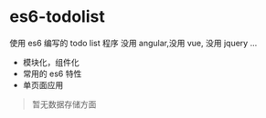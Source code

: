 # es6-todolist

使用 es6 编写的 todo list 程序
没用 angular,没用 vue, 没用 jquery ...

* 模块化，组件化
* 常用的 es6 特性
* 单页面应用

> 暂无数据存储方面
